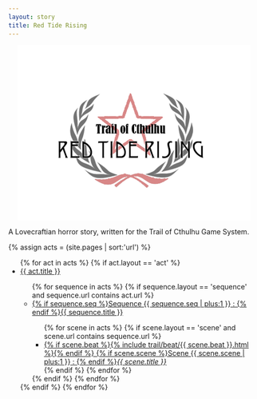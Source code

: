 ```yaml
---
layout: story
title: Red Tide Rising
---
```


<img src="/trail-of-cthulhu/assets/logo.png" style="margin-left:auto; margin-right:auto; display:block;">


A Lovecraftian horror story, written for the Trail of Cthulhu Game System.

{% assign acts = (site.pages | sort:'url') %}
<ul>
{% for act in acts %}
  {% if act.layout == 'act' %}
    <li><a href="{{ site.baseurl }}{{ act.url }}">{{ act.title }}</a></li>
    <ul>
    {% for sequence in acts %}
      {% if sequence.layout == 'sequence' and sequence.url contains act.url %}
        <li><a href="{{ site.baseurl }}{{ sequence.url }}">{% if sequence.seq %}Sequence {{ sequence.seq | plus:1 }} : {% endif %}{{ sequence.title }}</a></li>
        <ul class="fa-ul">
        {% for scene in acts %}
          {% if scene.layout == 'scene' and scene.url contains sequence.url %}
            <li><a href="{{ site.baseurl }}{{ scene.url }}">
            <span class="beat">
            {% if scene.beat %}{% include trail/beat/{{ scene.beat }}.html %}{% endif %}
            </span>
            {% if scene.scene %}Scene {{ scene.scene | plus:1 }} : {% endif %}<i>{{ scene.title }}</i></a></li>
          {% endif %}
          {% endfor %}
        </ul>
      {% endif %}
      {% endfor %}
    </ul>
  {% endif %}
{% endfor %}
</ul>









